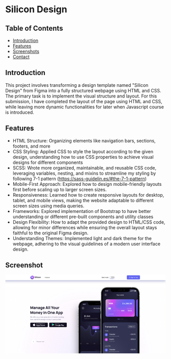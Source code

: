 # Silicon Design

## Table of Contents

- [Introduction](#introduction)
- [Features](#features)
- [Screenshots](#screenshots)
- [Contact](#contact)

## Introduction

This project involves transforming a design template named "Silicon Design" from Figma into a fully structured webpage using HTML and CSS. The primary task is to implement the visual structure and layout.
For this submission, I have completed the layout of the page using HTML and CSS, while leaving more dynamic functionalities for later when Javascript course is introduced.

## Features

- HTML Structure: Organizing elements like navigation bars, sections, footers, and more
- CSS Styling: Applied CSS to style the layout according to the given design, understanding how to use CSS properties to achieve visual designs for different components
- SCSS: Wrote more organized, maintainable, and reusable CSS code, leveraging variables, nesting, and mixins to streamline my styling by following 7-1 pattern (https://sass-guidelin.es/#the-7-1-pattern)
- Mobile-First Approach: Explored how to design mobile-friendly layouts first before scaling up to larger screen sizes.
- Responsiveness: Learned how to create responsive layouts for desktop, tablet, and mobile views, making the website adaptable to different screen sizes using media queries.
- Frameworks: Explored implementation of Bootstrap to have better understanding or different pre-built components and utility classes
- Design Flexibility: How to adapt the provided design to HTML/CSS code, allowing for minor differences while ensuring the overall layout stays faithful to the original Figma design.
- Understanding Themes: Implemented light and dark theme for the webpage, adhering to the visual guidelines of a modern user interface design.

## Screenshot

![Screenshots](image.png)
